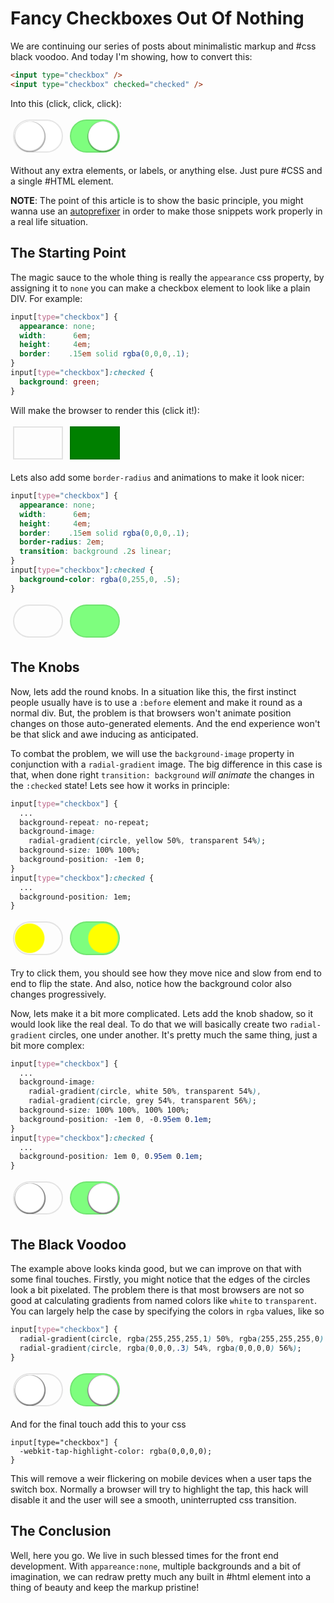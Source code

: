 # Fancy Checkboxes Out Of Nothing

We are continuing our series of posts about minimalistic markup
and #css black voodoo. And today I'm showing, how to convert
this:

```html
<input type="checkbox" />
<input type="checkbox" checked="checked" />
```

Into this (click, click, click):

<p class="full-example">
  <input type="checkbox" />
  <input type="checkbox" checked="checked" />
</p>

<style class="text/css">
  .full-example input[type="checkbox"] {
    appearance: none;
    outline: none;
    width:  6em;
    height: 4em;
    border: .15em solid rgba(0,0,0,.1);
    border-radius: 2em;
    transition: background .2s linear;
    cursor: pointer;
    background-color: white;
    background-repeat: no-repeat;
    background-image:
      radial-gradient(circle, rgba(255,255,255,1) 50%, rgba(255,255,255,0) 54%),
      radial-gradient(circle, rgba(0,0,0,.3) 54%, rgba(0,0,0,0) 56%);
    background-size: 100% 100%, 100%, 100%;
    background-position: -1em -0.0em, -.95em 0.1em;
    transform: translateX(0);
    -webkit-tap-highlight-color: rgba(0,0,0,0);
  }
  .full-example input[type="checkbox"]:checked {
    background-color: rgba(0,255,0, .5);
    background-position: 0.95em -0.0em, 1em 0.1em;
  }
  .full-example input[type="checkbox"]:checked:before {
    display: none;
  }
</style>

Without any extra elements, or labels, or anything else. Just
pure #CSS and a single #HTML element.

__NOTE__: The point of this article is to show the basic principle, you might
wanna use an [autoprefixer](https://github.com/postcss/autoprefixer) in order
to make those snippets work properly in a real life situation.

## The Starting Point

The magic sauce to the whole thing is really the `appearance` css
property, by assigning it to `none` you can make a checkbox element
to look like a plain DIV. For example:

```css
input[type="checkbox"] {
  appearance: none;
  width:      6em;
  height:     4em;
  border:    .15em solid rgba(0,0,0,.1);
}
input[type="checkbox"]:checked {
  background: green;
}
```

Will make the browser to render this (click it!):

<p class="step-1">
  <input type="checkbox" />
  <input type="checkbox" checked="checked" />
</p>

<style class="text/css">
  .step-1 input[type="checkbox"] {
    appearance: none;
    outline: none;
    width:  6em;
    height: 4em;
    border: .15em solid rgba(0,0,0,.1);
  }
  .step-1 input[type="checkbox"]:checked {
    background: green;
  }
  .step-1 input[type="checkbox"]:checked:before {
    display: none;
  }
</style>

Lets also add some `border-radius` and animations to make it look
nicer:

```css
input[type="checkbox"] {
  appearance: none;
  width:      6em;
  height:     4em;
  border:    .15em solid rgba(0,0,0,.1);
  border-radius: 2em;
  transition: background .2s linear;
}
input[type="checkbox"]:checked {
  background-color: rgba(0,255,0, .5);
}
```

<p class="step-2">
  <input type="checkbox" />
  <input type="checkbox" checked="checked" />
</p>

<style class="text/css">
  .step-2 input[type="checkbox"] {
    appearance: none;
    outline: none;
    width:  6em;
    height: 4em;
    border: .15em solid rgba(0,0,0,.1);
    border-radius: 2em;
    transition: background .2s linear;
  }
  .step-2 input[type="checkbox"]:checked {
    background-color: rgba(0,255,0, .5);
  }
  .step-2 input[type="checkbox"]:checked:before {
    display: none;
  }
</style>

## The Knobs

Now, lets add the round knobs. In a situation like this, the
first instinct people usually have is to use a `:before` element
and make it round as a normal div. But, the problem is that
browsers won't animate position changes on those auto-generated
elements. And the end experience won't be that slick and awe inducing
as anticipated.

To combat the problem, we will use the `background-image` property
in conjunction with a `radial-gradient` image. The big difference
in this case is that, when done right `transition: background`
_will animate_ the changes in the `:checked` state! Lets see how
it works in principle:

```css
input[type="checkbox"] {
  ...
  background-repeat: no-repeat;
  background-image:
    radial-gradient(circle, yellow 50%, transparent 54%);
  background-size: 100% 100%;
  background-position: -1em 0;
}
input[type="checkbox"]:checked {
  ...
  background-position: 1em;
}
```

<p class="step-3">
  <input type="checkbox" />
  <input type="checkbox" checked="checked" />
</p>

<style class="text/css">
  .step-3 input[type="checkbox"] {
    appearance: none;
    outline: none;
    width:  6em;
    height: 4em;
    border: .15em solid rgba(0,0,0,.1);
    border-radius: 2em;
    transition: background .2s linear;
    background-repeat: no-repeat;
    background-image:
      radial-gradient(circle, yellow 50%, transparent 54%);
    background-size: 100% 100%;
    background-position: -1em 0;
  }
  .step-3 input[type="checkbox"]:checked {
    background-color: rgba(0,255,0, .5);
    background-position: 1em;
  }
  .step-3 input[type="checkbox"]:checked:before {
    display: none;
  }
</style>

Try to click them, you should see how they move nice and slow from
end to end to flip the state. And also, notice how the background
color also changes progressively.

Now, lets make it a bit more complicated. Lets add the knob shadow,
so it would look like the real deal. To do that we will basically
create two `radial-gradient` circles, one under another. It's pretty
much the same thing, just a bit more complex:

```css
input[type="checkbox"] {
  ...
  background-image:
    radial-gradient(circle, white 50%, transparent 54%),
    radial-gradient(circle, grey 54%, transparent 56%);
  background-size: 100% 100%, 100% 100%;
  background-position: -1em 0, -0.95em 0.1em;
}
input[type="checkbox"]:checked {
  ...
  background-position: 1em 0, 0.95em 0.1em;
}
```

<p class="step-4">
  <input type="checkbox" />
  <input type="checkbox" checked="checked" />
</p>

<style class="text/css">
  .step-4 input[type="checkbox"] {
    appearance: none;
    outline: none;
    width:  6em;
    height: 4em;
    border: .15em solid rgba(0,0,0,.1);
    border-radius: 2em;
    transition: background .2s linear;
    background-repeat: no-repeat;
    background-image:
      radial-gradient(circle, white 50%, transparent 54%),
      radial-gradient(circle, grey 54%, transparent 56%);
    background-size: 100% 100%, 100% 100%;
    background-position: -1em 0, -0.95em 0.1em;
  }
  .step-4 input[type="checkbox"]:checked {
    background-color: rgba(0,255,0, .5);
    background-position: 0.95em -0.0em, 1em 0.1em;
  }
  .step-4 input[type="checkbox"]:checked:before {
    display: none;
  }
</style>

## The Black Voodoo

The example above looks kinda good, but we can improve on that with
some final touches. Firstly, you might notice that the edges of the
circles look a bit pixelated. The problem there is that most browsers
are not so good at calculating gradients from named colors like
`white` to `transparent`. You can largely help the case by specifying
the colors in `rgba` values, like so

```css
input[type="checkbox"] {
  radial-gradient(circle, rgba(255,255,255,1) 50%, rgba(255,255,255,0) 54%),
  radial-gradient(circle, rgba(0,0,0,.3) 54%, rgba(0,0,0,0) 56%);
}
```

<p class="step-5">
  <input type="checkbox" />
  <input type="checkbox" checked="checked" />
</p>

<style class="text/css">
  .step-5 input[type="checkbox"] {
    appearance: none;
    outline: none;
    width:  6em;
    height: 4em;
    border: .15em solid rgba(0,0,0,.1);
    border-radius: 2em;
    transition: background .2s linear;
    background-repeat: no-repeat;
    background-image:
      radial-gradient(circle, white 50%, transparent 54%),
      radial-gradient(circle, grey 54%, transparent 56%);
    background-size: 100% 100%, 100% 100%;
    background-position: -1em 0, -0.95em 0.1em;
  }
  .step-5 input[type="checkbox"]:checked {
    background-color: rgba(0,255,0, .5);
    background-position: 0.95em -0.0em, 1em 0.1em;
  }
  .step-5 input[type="checkbox"]:checked:before {
    display: none;
  }
</style>

And for the final touch add this to your css

```
input[type="checkbox"] {
  -webkit-tap-highlight-color: rgba(0,0,0,0);
}
```

This will remove a weir flickering on mobile devices when a user
taps the switch box. Normally a browser will try to highlight the
tap, this hack will disable it and the user will see a smooth,
uninterrupted css transition.

## The Conclusion

Well, here you go. We live in such blessed times for the front
end development. With `appareance:none`, multiple backgrounds and
a bit of imagination, we can redraw pretty much any built in #html
element into a thing of beauty and keep the markup pristine!
